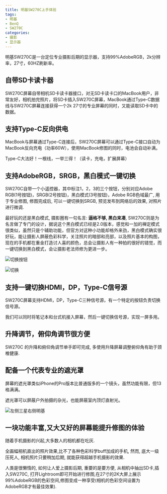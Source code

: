 ```yaml
---
title: 明基SW270C上手体验
tags: 
- 明基
- BenQ
- SW270C
categories:
- 摄影
- 显示器
---
```



明基SW270C是一台定位专业摄影后期的显示器，支持99%AdobeRGB，2k分辨率，27寸，60HZ刷新率。

## 自带SD卡读卡器

SW270C屏幕自带相机SD卡读卡器接口，对无SD卡读卡口的MacBook用户，非常友好，相机拍完照片，将SD卡插入SW270C屏幕，MacBook通过Type-C数据线与SW270C屏幕连接获得一个2k 27寸的专业屏幕的同时，又能读取SD卡中的数据。


## 支持Type-C反向供电

MacBook与屏幕通过Type-C连接后，SW270C屏幕可以通过Type-C接口自动为MacBook反向充电（功率60W），使用MacBook修图的同时，电池会自动补满。

Type-C大法好！一根线，一举三得！（读卡，充电，扩展屏幕）


## 支持AdobeRGB，SRGB，黑白模式一键切换

SW270C自带一个小遥控器，其中标注1，2，3的三个按钮，分别对应Adobe RGB(1号按钮)，SRGB(2号按钮)，黑白模式(3号按钮)，Adobe RGB色域最广, 用于专业修图, 修图完成后, 可以一键切换到SRGB, 预览发布到网络后的效果, 对照片进行微调.

最好玩的还是黑白模式, 摄影圈有一句名言: **逼格不够, 黑白来凑**, SW270C则是为名言做了专门的设计，据说这个黑白模式已经是2.0版本，感觉和一加的禅定模式很类似，虽然只是个辅助功能，但官方对这种小功能却格外来劲，黑白模式确实很好玩，能让摄影人屏蔽色彩科学，关注照片的暗部和亮部，以及照片基本的构图， 现在的手机都在重金打造讨人喜的颜色，总会让摄影人有一种拍的很好的错觉，而一键切换到黑白模式，会让摄影老法师修为更进一步。

![切换按钮](https://cdn.fangyuanxiaozhan.com/assets/1620277198473sm4BxNtp.jpeg)



![切换](https://cdn.fangyuanxiaozhan.com/assets/1620277245969zNmrSNGn.png)

## 支持一键切换HDMI，DP，Type-C信号源

SW270C屏幕支持HDMI，DP，Type-C三种信号源，有一个特定的按钮负责切换信号源。

我们可以同时将笔记本和台式机接入屏幕，然后一键切换信号源，实现一屏多用。


## 升降调节，俯仰角调节很方便

SW270C 的升降和俯仰角调节单手即可完成, 多使用升降屏幕调整俯仰角有助于颈椎健康.


## 配备一个代表专业的遮光罩


屏幕的遮光罩类似iPhone的Pro版本比普通版多的一个镜头，虽然功能有限，但13格满满。

遮光罩可以屏蔽户外拍摄的杂光，也能屏蔽室内顶灯直射光。

![左侧三星右侧明基](https://cdn.fangyuanxiaozhan.com/assets/1620277153751athBdS0m.jpeg)




## 一块功能丰富,又大又好的屏幕能提升修图的体验

随着手机摄影的兴起,大多数人的相机都在吃灰.

全画幅相机直出的照片效果,比不了各种色彩科学buff加成的手机, 然而, 底大一级压死人, 相机照片只要稍加后期, 就能获得超越手机摄影的效果.

人类是很懒惰的, 如何让人爱上摄影后期, 重要的是要方便, 从相机中抽出SD卡,插入SW270C, 打开Lightroom即可开始进行修图,在27寸的2K大屏上展示99%AdobeRGB的色彩空间,修图变成一种享受(相机的色彩空间设置为AdobeRGB才有最佳效果).
